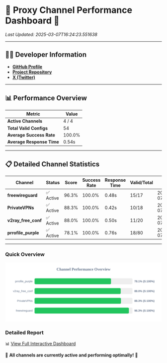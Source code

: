 # 🌟 Proxy Channel Performance Dashboard 🌟

_Last Updated: 2025-03-07T16:24:23.551638_

---

## 👩‍💻 Developer Information

- **[GitHub Profile](https://github.com/4n0nymou3)**  
- **[Project Repository](https://github.com/4n0nymou3/multi-proxy-config-fetcher)**  
- **[X (Twitter)](https://x.com/4n0nymou3)**  

---

## 📊 Performance Overview

| Metric                | Value       |
|-----------------------|-------------|
| **Active Channels**   | 4 / 4       |
| **Total Valid Configs** | 54          |
| **Average Success Rate** | 100.0%      |
| **Average Response Time** | 0.54s       |

---

## 📋 Detailed Channel Statistics

| Channel          | Status     | Score  | Success Rate | Response Time | Valid/Total | Last Success               |
|------------------|------------|--------|--------------|---------------|-------------|----------------------------|
| **freewireguard**  | ✅ Active  | 96.3%  | 100.0% | 0.48s         | 15/17       | 2025-03-07T16:24:23.550084 |
| **PrivateVPNs**  | ✅ Active  | 88.3%  | 100.0% | 0.42s         | 10/18       | 2025-03-07T16:24:23.045401 |
| **v2ray_free_conf**  | ✅ Active  | 88.0%  | 100.0% | 0.50s         | 11/20       | 2025-03-07T16:24:22.597005 |
| **prrofile_purple**  | ✅ Active  | 78.1%  | 100.0% | 0.76s         | 18/80       | 2025-03-07T16:24:22.051824 |

---

### Quick Overview
<div align="center">
  <a href="https://raw.githubusercontent.com/nullluser/NullRepo/refs/heads/main/assets/channel_stats_chart.svg">
    <img src="https://raw.githubusercontent.com/nullluser/NullRepo/refs/heads/main/assets/channel_stats_chart.svg" alt="Source Performance Statistics" width="800">
  </a>
</div>

### Detailed Report
📊 [View Full Interactive Dashboard](https://htmlpreview.github.io/?https://github.com/nullluser/NullRepo/blob/main/assets/performance_report.html)

🎉 **All channels are currently active and performing optimally!** 🎉

